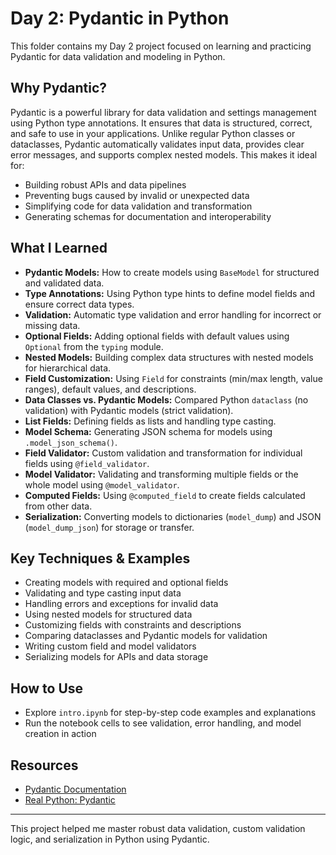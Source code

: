# Day 2: Pydantic in Python

This folder contains my Day 2 project focused on learning and practicing Pydantic for data validation and modeling in Python.

## Why Pydantic?
Pydantic is a powerful library for data validation and settings management using Python type annotations. It ensures that data is structured, correct, and safe to use in your applications. Unlike regular Python classes or dataclasses, Pydantic automatically validates input data, provides clear error messages, and supports complex nested models. This makes it ideal for:
- Building robust APIs and data pipelines
- Preventing bugs caused by invalid or unexpected data
- Simplifying code for data validation and transformation
- Generating schemas for documentation and interoperability

## What I Learned
- **Pydantic Models:** How to create models using `BaseModel` for structured and validated data.
- **Type Annotations:** Using Python type hints to define model fields and ensure correct data types.
- **Validation:** Automatic type validation and error handling for incorrect or missing data.
- **Optional Fields:** Adding optional fields with default values using `Optional` from the `typing` module.
- **Nested Models:** Building complex data structures with nested models for hierarchical data.
- **Field Customization:** Using `Field` for constraints (min/max length, value ranges), default values, and descriptions.
- **Data Classes vs. Pydantic Models:** Compared Python `dataclass` (no validation) with Pydantic models (strict validation).
- **List Fields:** Defining fields as lists and handling type casting.
- **Model Schema:** Generating JSON schema for models using `.model_json_schema()`.
- **Field Validator:** Custom validation and transformation for individual fields using `@field_validator`.
- **Model Validator:** Validating and transforming multiple fields or the whole model using `@model_validator`.
- **Computed Fields:** Using `@computed_field` to create fields calculated from other data.
- **Serialization:** Converting models to dictionaries (`model_dump`) and JSON (`model_dump_json`) for storage or transfer.

## Key Techniques & Examples
- Creating models with required and optional fields
- Validating and type casting input data
- Handling errors and exceptions for invalid data
- Using nested models for structured data
- Customizing fields with constraints and descriptions
- Comparing dataclasses and Pydantic models for validation
- Writing custom field and model validators
- Serializing models for APIs and data storage

## How to Use
- Explore `intro.ipynb` for step-by-step code examples and explanations
- Run the notebook cells to see validation, error handling, and model creation in action

## Resources
- [Pydantic Documentation](https://docs.pydantic.dev/latest/)
- [Real Python: Pydantic](https://realpython.com/python-data-classes/#pydantic-data-validation)

---

This project helped me master robust data validation, custom validation logic, and serialization in Python using Pydantic.
